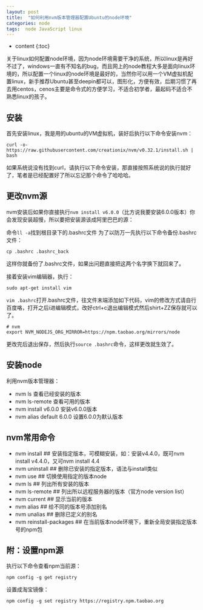 ```yaml
---
layout: post
title:  "如何利用nvm版本管理器配置Ubuntu的node环境"
categories: node
tags:  node JavaScript linux
---
```


* content
{:toc}

关于linux如何配置node环境，因为node环境需要干净的系统，所以linux是再好不过了，windows一直有不知名的bug，而且网上的node教程大多是面向linux环境的，所以配置一个linux的node环境是最好的，当然你可以用一个VM虚拟机配置linux，新手推荐Ubuntu甚至deepin都可以，图形化，方便有效，后期习惯了再去用centos，cenos主要是命令式的方便学习，不适合初学者，最起码不适合不熟悉linux的孩子。




## 安装

首先安装linux，我是用的ubuntu的VM虚拟机，装好后执行以下命令安装nvm：

```
curl -o- https://raw.githubusercontent.com/creationix/nvm/v0.32.1/install.sh | bash
```

如果系统说没有找到curl，请执行以下命令安装，那直接按照系统说的执行就好了，笔者是已经配置好了所以忘记那个命令了哈哈哈。


## 更改nvm源

nvm安装后如果你直接执行`nvm install v6.0.0`（比方说我要安装6.0.0版本）你会发现安装超慢，所以要把安装源该成阿里巴巴的源：

命令`ll -a`找到根目录下的.bashrc文件
为了以防万一先执行以下命令备份.bashrc文件：

```
cp .bashrc .bashrc_back
```

这样你就备份了.bashrc文件，如果出问题直接把这两个名字换下就回来了。

接着安装vim编辑器，执行：

```
sudo apt-get install vim
```

`vim .bashrc`打开.bashrc文件，往文件末端添加如下代码，vim的修改方式请自行百度咯，打开之后i进编辑模式，改好ctrl+c退出编辑模式然后shirt+ZZ保存就可以了。

```
# nvm
export NVM_NODEJS_ORG_MIRROR=https://npm.taobao.org/mirrors/node
```

更改完后退出保存，然后执行`source .bashrc`命令，这样更改就生效了。


## 安装node

利用nvm版本管理器：
- nvm ls 查看已经安装的版本
- nvm ls-remote 查看可用的版本
- nvm install v6.0.0 安装v6.0.0版本
- nvm alias default 6.0.0 设置6.0.0为默认版本


## nvm常用命令

- nvm install <version> ## 安装指定版本，可模糊安装，如：安装v4.4.0，既可nvm install v4.4.0，又可nvm install 4.4
- nvm uninstall <version> ## 删除已安装的指定版本，语法与install类似
- nvm use <version> ## 切换使用指定的版本node
- nvm ls ## 列出所有安装的版本
- nvm ls-remote ## 列出所以远程服务器的版本（官方node version list）
- nvm current ## 显示当前的版本
- nvm alias <name> <version> ## 给不同的版本号添加别名
- nvm unalias <name> ## 删除已定义的别名
- nvm reinstall-packages <version> ## 在当前版本node环境下，重新全局安装指定版本号的npm包


## 附：设置npm源

执行以下命令查看npm当前源：

```
npm config -g get registry
```

设置成淘宝镜像：

```
npm config -g set registry https://registry.npm.taobao.org
```
